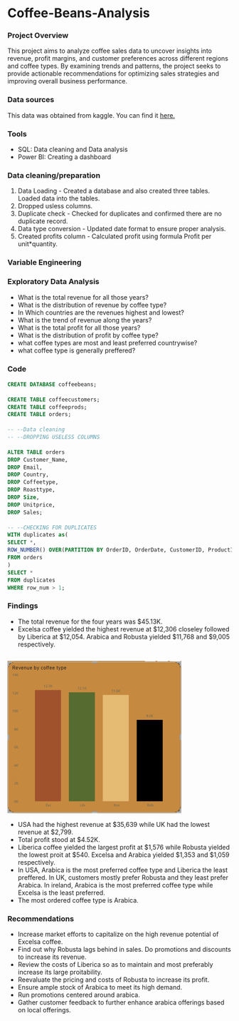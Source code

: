 # Coffee-Beans-Analysis

### Project Overview
This project aims to analyze coffee sales data to uncover insights into revenue, profit margins, and customer preferences across different regions and coffee types. By examining trends and patterns, the project seeks to provide actionable recommendations for optimizing sales strategies and improving overall business performance.

### Data sources
This data was obtained from kaggle. You can find it [here.](https://www.kaggle.com/datasets/saadharoon27/coffee-bean-sales-raw-dataset)

### Tools
- SQL: Data cleaning and Data analysis
- Power BI: Creating a dashboard

### Data cleaning/preparation
1. Data Loading - Created a database and also created three tables. Loaded data into the tables.
2. Dropped usless columns.
3. Duplicate check - Checked for duplicates and confirmed there are no duplicate record.
4. Data type conversion - Updated date format to ensure proper analysis.
5. Created profits column - Calculated profit using formula Profit per unit*quantity. 

### Variable Engineering

### Exploratory Data Analysis
- What is the total revenue for all those years?
- What is the distribution of revenue by coffee type?
- In Which countries are the revenues highest and lowest?
- What is the trend of revenue along the years?
- What is the total profit for all those years?
- What is the distribution of profit by coffee type?
- what coffee types are most and least preferred countrywise?
- what coffee type is generally preffered?

### Code
```SQL
CREATE DATABASE coffeebeans;

CREATE TABLE coffeecustomers;
CREATE TABLE coffeeprods;
CREATE TABLE orders;

-- --Data cleaning
-- --DROPPING USELESS COLUMNS

ALTER TABLE orders
DROP Customer_Name,
DROP Email,
DROP Country,
DROP Coffeetype,
DROP Roasttype,
DROP Size,
DROP Unitprice,
DROP Sales;

-- --CHECKING FOR DUPLICATES
WITH duplicates as(
SELECT *,
ROW_NUMBER() OVER(PARTITION BY OrderID, OrderDate, CustomerID, ProductID, Quantity) AS row_num
FROM orders
)
SELECT * 
FROM duplicates
WHERE row_num > 1;
```
### Findings
- The total revenue for the four years was $45.13K.
- Excelsa coffee yielded the highest revenue at $12,306 closeley followed by Liberica at $12,054. Arabica and Robusta yielded $11,768 and $9,005 respectively.
##
  ![Revenue by Coffee type](images/coffeetyperevenue.png) 
- USA had the highest revenue at $35,639 while UK had the lowest revenue at $2,799.
- Total profit stood at $4.52K.
- Liberica coffee yielded the largest profit at $1,576 while Robusta yielded the lowest proit at $540. Excelsa and Arabica yielded $1,353 and $1,059 respectively.
- In USA, Arabica is the most preferred coffee type and Liberica the least preffered. In UK, customers mostly prefer Robusta and they least prefer Arabica. In ireland, Arabica is the most preferred coffee type while Excelsa is the least preferred.
- The most ordered coffee type is Arabica. 

### Recommendations
- Increase market efforts to capitalize on the high revenue potential of Excelsa coffee.
- Find out why Robusta lags behind in sales. Do promotions and discounts to increase its revenue.
- Review the costs of Liberica so as to maintain and most preferably increase its large proitability.
- Reevaluate the pricing and costs of Robusta to increase its profit.
- Ensure ample stock of Arabica to meet its high demand.
- Run promotions centered around arabica.
- Gather customer feedback to further enhance arabica offerings based on local offerings.













